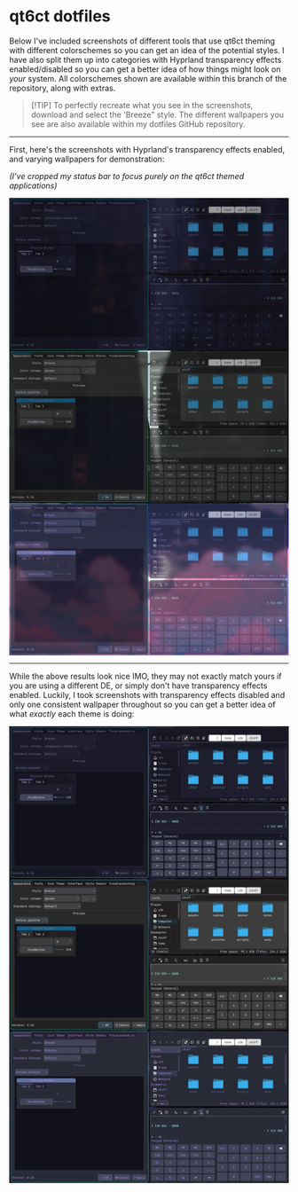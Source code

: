 # qt6ct dotfiles

Below I've included screenshots of different tools that use qt6ct theming with different colorschemes so you can get an idea of the potential styles. I have also split them up into categories with Hyprland transparency effects enabled/disabled so you can get a better idea of how things might look on *your* system. All colorschemes shown are available within this branch of the repository, along with extras.

>  [!TIP]
>  To perfectly recreate what you see in the screenshots, download and select the 'Breeze" style. The different wallpapers you see are also available within my dotfiles GitHub repository.



---

First, here's the screenshots with Hyprland's transparency effects enabled, and varying wallpapers for demonstration:

*(I've cropped my status bar to focus purely on the qt6ct themed applications)*

<img align="center" src="https://raw.githubusercontent.com/0lswitcher/dotfiles/refs/heads/main/qt6ct/screenshots/transparent/catppuccin-mocha-mauve-transparent.png">

<img align="center" src="https://raw.githubusercontent.com/0lswitcher/dotfiles/refs/heads/main/qt6ct/screenshots/transparent/darker-transparent.png">


<img align="center" src="https://raw.githubusercontent.com/0lswitcher/dotfiles/refs/heads/main/qt6ct/screenshots/transparent/dracula-transparent.png">

---

While the above results look nice IMO, they may not exactly match yours if you are using a different DE, or simply don't have transparency effects enabled. Luckily, I took screenshots with transparency effects disabled and only one consistent wallpaper throughout so you can get a better idea of what *exactly* each theme is doing:

<img align="center" src="https://raw.githubusercontent.com/0lswitcher/dotfiles/refs/heads/main/qt6ct/screenshots/opaque/catppuccin-mocha-mauve-opaque.png">

<img align="center" src="https://raw.githubusercontent.com/0lswitcher/dotfiles/refs/heads/main/qt6ct/screenshots/opaque/darker-opaque.png">


<img align="center" src="https://raw.githubusercontent.com/0lswitcher/dotfiles/refs/heads/main/qt6ct/screenshots/opaque/dracula-opaque.png">
